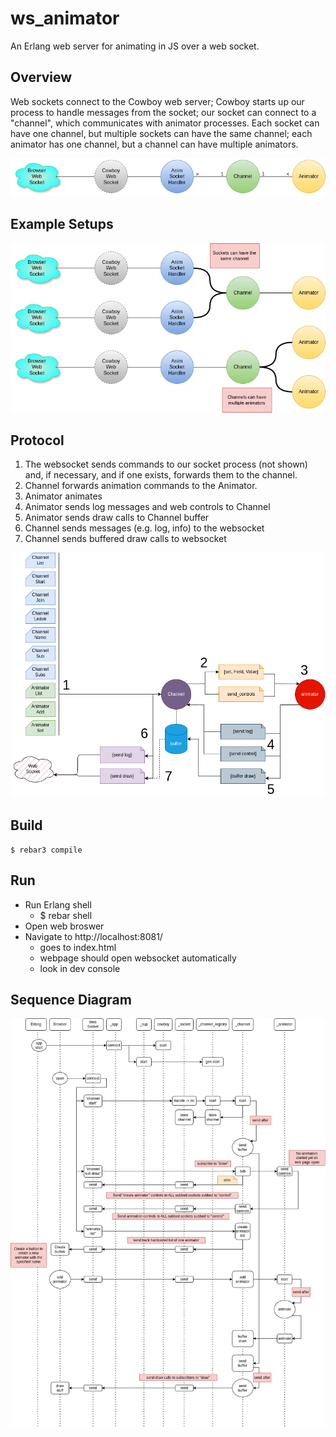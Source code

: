 ws_animator
=====
An Erlang web server for animating in JS over a web socket.

Overview
-----
Web sockets connect to the Cowboy web server; Cowboy starts up our process to handle messages from the socket; our socket can connect to a "channel", which communicates with animator processes. Each socket can have one channel, but multiple sockets can have the same channel; each animator has one channel, but a channel can have multiple animators.

![ERD Diagram](doc/ws_animate_erd_2025-02-10.drawio.png "ERD")

Example Setups
----
![Example Setups Diagram](doc/ws_animate_erd_examples_2025-02-10.drawio.png "Example Setups")

Protocol
-----
1. The websocket sends commands to our socket process (not shown) and, if necessary, and if one exists, forwards them to the channel.
1. Channel forwards animation commands to the Animator.
1. Animator animates
1. Animator sends log messages and web controls to Channel
1. Animator sends draw calls to Channel buffer
2. Channel sends messages (e.g. log, info) to the websocket
1. Channel sends buffered draw calls to websocket
 
![Protocol](doc/ws_animate_protocol_2025-02-10.drawio.png "Protocol")

Build
-----

    $ rebar3 compile

Run
-----

- Run Erlang shell
  - $ rebar shell
- Open web broswer
- Navigate to http://localhost:8081/
  - goes to index.html
  - webpage should open websocket automatically
  - look in dev console

Sequence Diagram
-----
![Sequence Diagram](doc/ws_animate_sequence_2025-02-09.drawio.png "Sequence Diagram")
